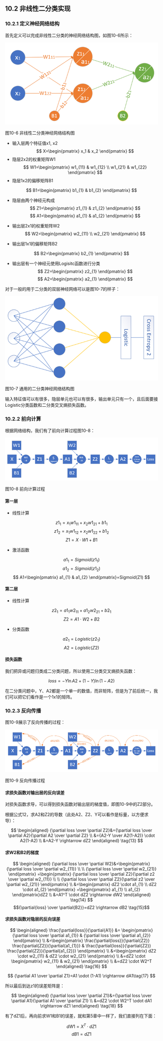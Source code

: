 <!--Copyright © Microsoft Corporation. All rights reserved.
  适用于[License](https://github.com/Microsoft/ai-edu/blob/master/LICENSE.md)版权许可-->

## 10.2 非线性二分类实现

### 10.2.1 定义神经网络结构

首先定义可以完成非线性二分类的神经网络结构图，如图10-6所示：

<img src="../Images/10/xor_nn.png" />

图10-6 非线性二分类神经网络结构图

- 输入层两个特征值x1, x2
  $$
  X=\begin{pmatrix}
    x_1 & x_2
  \end{pmatrix}
  $$
- 隐层2x2的权重矩阵W1
$$
  W1=\begin{pmatrix}
    w1_{11} & w1_{12} \\
    w1_{21} & w1_{22} 
  \end{pmatrix}
$$
- 隐层1x2的偏移矩阵B1

$$
  B1=\begin{pmatrix}
    b1_{1} & b1_{2}
  \end{pmatrix}
$$

- 隐层由两个神经元构成
$$
Z1=\begin{pmatrix}
  z1_{1} & z1_{2}
\end{pmatrix}
$$
$$
A1=\begin{pmatrix}
  a1_{1} & a1_{2}
\end{pmatrix}
$$
- 输出层2x1的权重矩阵W2
$$
  W2=\begin{pmatrix}
    w2_{11} \\
    w2_{21}  
  \end{pmatrix}
$$

- 输出层1x1的偏移矩阵B2

$$
  B2=\begin{pmatrix}
    b2_{1}
  \end{pmatrix}
$$

- 输出层有一个神经元使用Logisitc函数进行分类
$$
  Z2=\begin{pmatrix}
    z2_{1}
  \end{pmatrix}
$$
$$
  A2=\begin{pmatrix}
    a2_{1}
  \end{pmatrix}
$$

对于一般的用于二分类的双层神经网络可以是图10-7的样子：

<img src="../Images/10/binary_classifier.png" width="600" ch="500" />

图10-7 通用的二分类神经网络结构图

输入特征值可以有很多，隐层单元也可以有很多，输出单元只有一个，且后面要接Logistic分类函数和二分类交叉熵损失函数。

### 10.2.2 前向计算

根据网络结构，我们有了前向计算过程图10-8：

<img src="../Images/10/binary_forward.png" />

图10-8 前向计算过程

#### 第一层

- 线性计算

$$
z1_{1} = x_{1} w1_{11} + x_{2} w1_{21} + b1_{1}
$$
$$
z1_{2} = x_{1} w1_{12} + x_{2} w1_{22} + b1_{2}
$$
$$
Z1 = X \cdot W1 + B1
$$

- 激活函数

$$
a1_{1} = Sigmoid(z1_{1})
$$
$$
a1_{2} = Sigmoid(z1_{2})
$$
$$
A1=\begin{pmatrix}
  a1_{1} & a1_{2}
\end{pmatrix}=Sigmoid(Z1)
$$

#### 第二层

- 线性计算

$$
z2_1 = a1_{1} w2_{11} + a1_{2} w2_{21} + b2_{1}
$$
$$
Z2 = A1 \cdot W2 + B2
$$

- 分类函数

$$a2_1 = Logistic(z2_1)$$
$$A2 = Logistic(Z2)$$

#### 损失函数

我们把异或问题归类成二分类问题，所以使用二分类交叉熵损失函数：

$$
loss = -Y \ln A2 + (1-Y) \ln (1-A2) \tag{12}
$$

在二分类问题中，Y、A2都是一个单一的数值，而非矩阵，但是为了前后统一，我们可以把它们看作是一个1x1的矩阵。

### 10.2.3 反向传播

图10-9展示了反向传播的过程：

<img src="../Images/10/binary_backward.png" />

图10-9 反向传播过程

#### 求损失函数对输出层的反向误差

对损失函数求导，可以得到损失函数对输出层的梯度值，即图10-9中的Z2部分。

根据公式12，求A2和Z2的导数（此处A2、Z2、Y可以看作是标量，以方便求导）：

$$
\begin{aligned}
{\partial loss \over \partial Z2}&={\partial loss \over \partial A2}{\partial A2 \over \partial Z2} \\
&={A2-Y \over A2(1-A2)} \cdot A2(1-A2) \\
&=A2-Y \rightarrow dZ2
\end{aligned}
\tag{13}
$$

#### 求W2和B2的梯度

$$
\begin{aligned}
{\partial loss \over \partial W2}&=\begin{pmatrix}
  {\partial loss \over \partial w2_{11}} \\
  \\
  {\partial loss \over \partial w2_{21}}
\end{pmatrix}
=\begin{pmatrix}
  {\partial loss \over \partial Z2}{\partial z2 \over \partial w2_{11}} \\
  \\
  {\partial loss \over \partial Z2}{\partial z2 \over \partial w2_{21}}
\end{pmatrix}
\\
&=\begin{pmatrix}
  dZ2 \cdot a1_{1} \\
  dZ2 \cdot a1_{2} 
\end{pmatrix}
=\begin{pmatrix}
  a1_{1} \\ a1_{2}
\end{pmatrix}dZ2
\\
&=A1^T \cdot dZ2 \rightarrow dW2  
\end{aligned}
\tag{14}
$$
$${\partial{loss} \over \partial{B2}}=dZ2 \rightarrow dB2 \tag{15}$$

#### 求损失函数对隐层的反向误差

$$
\begin{aligned}  
\frac{\partial{loss}}{\partial{A1}} &= \begin{pmatrix}
  {\partial loss \over \partial a1_{1}} & {\partial loss \over \partial a1_{2}} 
\end{pmatrix}
\\
&=\begin{pmatrix}
\frac{\partial{loss}}{\partial{Z2}} \frac{\partial{Z2}}{\partial{a1_{1}}} & \frac{\partial{loss}}{\partial{Z2}}  \frac{\partial{Z2}}{\partial{a1_{2}}}  
\end{pmatrix}
\\
&=\begin{pmatrix}
dZ2 \cdot w2_{11} & dZ2 \cdot w2_{21}
\end{pmatrix}
\\
&=dZ2 \cdot \begin{pmatrix}
  w2_{11} & w2_{21}
\end{pmatrix}
\\
&=dZ2 \cdot W2^T 
\end{aligned}
\tag{16}
$$

$$
{\partial A1 \over \partial Z1}=A1 \odot (1-A1) \rightarrow dA1\tag{17}
$$

所以最后到达z1的误差矩阵是：

$$
\begin{aligned}
{\partial loss \over \partial Z1}&={\partial loss \over \partial A1}{\partial A1 \over \partial Z1}
\\
&=dZ2 \cdot W2^T \odot dA1 \rightarrow dZ1 
\end{aligned}
\tag{18}
$$

有了dZ1后，再向前求W1和B1的误差，就和第5章中一样了，我们直接列在下面：

$$
dW1=X^T \cdot dZ1 \tag{19}
$$
$$
dB1=dZ1 \tag{20}
$$
